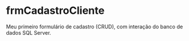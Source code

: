 # frmCadastroCliente
Meu primeiro formulário de cadastro (CRUD), com interação do banco de dados SQL Server.
